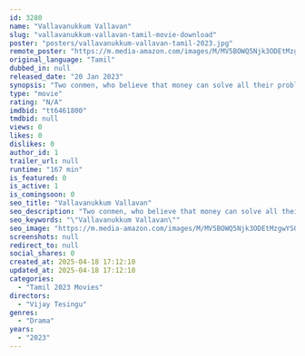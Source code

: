 ```yaml
---
id: 3280
name: "Vallavanukkum Vallavan"
slug: "vallavanukkum-vallavan-tamil-movie-download"
poster: "posters/vallavanukkum-vallavan-tamil-2023.jpg"
remote_poster: "https://m.media-amazon.com/images/M/MV5BOWQ5Njk3ODEtMzgwYS00YzA3LWFiZjMtZDFhZTliYjgxNDJiXkEyXkFqcGc@._V1_SX300.jpg"
original_language: "Tamil"
dubbed_in: null
released_date: "20 Jan 2023"
synopsis: "Two conmen, who believe that money can solve all their problems, decide to extract money from wrongdoers. Trouble begins when a mad policeman crosses their way."
type: "movie"
rating: "N/A"
imdbid: "tt6461800"
tmdbid: null
views: 0
likes: 0
dislikes: 0
author_id: 1
trailer_url: null
runtime: "167 min"
is_featured: 0
is_active: 1
is_comingsoon: 0
seo_title: "Vallavanukkum Vallavan"
seo_description: "Two conmen, who believe that money can solve all their problems, decide to extract money from wrongdoers. Trouble begins when a mad policeman crosses their way."
seo_keywords: "\"Vallavanukkum Vallavan\""
seo_image: "https://m.media-amazon.com/images/M/MV5BOWQ5Njk3ODEtMzgwYS00YzA3LWFiZjMtZDFhZTliYjgxNDJiXkEyXkFqcGc@._V1_SX300.jpg"
screenshots: null
redirect_to: null
social_shares: 0
created_at: 2025-04-18 17:12:10
updated_at: 2025-04-18 17:12:10
categories:
  - "Tamil 2023 Movies"
directors:
  - "Vijay Tesingu"
genres:
  - "Drama"
years:
  - "2023"
---
```

